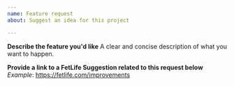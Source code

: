 ```yaml
---
name: Feature request
about: Suggest an idea for this project

---
```


**Describe the feature you'd like**
A clear and concise description of what you want to happen.

**Provide a link to a FetLife Suggestion related to this request below**
*Example*: https://fetlife.com/improvements
